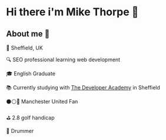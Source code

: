 # Hi there i'm Mike Thorpe 👋

## About me 🤘

📍 Sheffield, UK

🔍 SEO professional learning web development

🎓 English Graduate

📚 Currently studying with [The Developer Academy](https://thedeveloperacademy.com/) in Sheffield

⚫⚪🔴 Manchester United Fan

⛳ 2.8 golf handicap

🥁 Drummer
